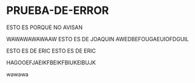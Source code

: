 # PRUEBA-DE-ERROR
ESTO ES PORQUE NO AVISAN

WAWAWAWAWAAW
ESTO ES DE JOAQUIN AWEDBEFOUGAEUIOFDGUIL

ESTO ES DE ERIC
ESTO ES DE ERIC


HAGOOEFJAEIKFBEIKFBIUKEIBUJK

wawawa

